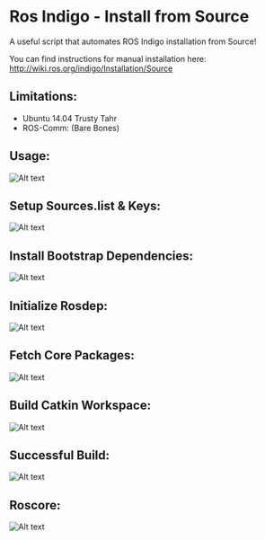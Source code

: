 Ros Indigo - Install from Source
================================

A useful script that automates ROS Indigo installation from Source!

You can find instructions for manual installation here: 
http://wiki.ros.org/indigo/Installation/Source

Limitations:
-----------

- Ubuntu 14.04 Trusty Tahr
- ROS-Comm: (Bare Bones)

Usage:
-----

![Alt text](https://github.com/pranav-srinivas-kumar/Projects/blob/master/Python/ROS-Indigo-Installer/screenshots/Usage.png?raw=true "Usage")

Setup Sources.list & Keys:
-------------------------

![Alt text](https://github.com/pranav-srinivas-kumar/Projects/blob/master/Python/ROS-Indigo-Installer/screenshots/Setup.png?raw=true "Setup")

Install Bootstrap Dependencies:
------------------------------

![Alt text](https://github.com/pranav-srinivas-kumar/Projects/blob/master/Python/ROS-Indigo-Installer/screenshots/Bootstrap.png?raw=true "Bootstrap")

Initialize Rosdep:
-----------------

![Alt text](https://github.com/pranav-srinivas-kumar/Projects/blob/master/Python/ROS-Indigo-Installer/screenshots/Rosdep.png?raw=true "Setup")

Fetch Core Packages:
-------------------

![Alt text](https://github.com/pranav-srinivas-kumar/Projects/blob/master/Python/ROS-Indigo-Installer/screenshots/Core.png?raw=true "Setup")

Build Catkin Workspace:
----------------------

![Alt text](https://github.com/pranav-srinivas-kumar/Projects/blob/master/Python/ROS-Indigo-Installer/screenshots/Build.png?raw=true "Setup")

Successful Build:
----------------

![Alt text](https://github.com/pranav-srinivas-kumar/Projects/blob/master/Python/ROS-Indigo-Installer/screenshots/Done.png?raw=true "Setup")

Roscore:
-------

![Alt text](https://github.com/pranav-srinivas-kumar/Projects/blob/master/Python/ROS-Indigo-Installer/screenshots/Roscore.png?raw=true "Setup")



